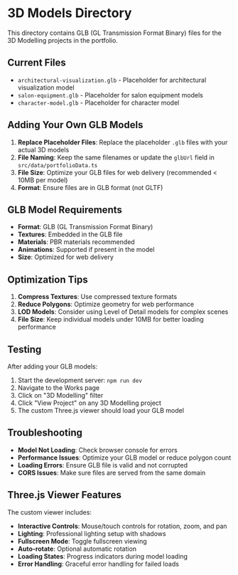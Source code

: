 # 3D Models Directory

This directory contains GLB (GL Transmission Format Binary) files for the 3D Modelling projects in the portfolio.

## Current Files

- `architectural-visualization.glb` - Placeholder for architectural visualization model
- `salon-equipment.glb` - Placeholder for salon equipment models
- `character-model.glb` - Placeholder for character model

## Adding Your Own GLB Models

1. **Replace Placeholder Files**: Replace the placeholder `.glb` files with your actual 3D models
2. **File Naming**: Keep the same filenames or update the `glbUrl` field in `src/data/portfolioData.ts`
3. **File Size**: Optimize your GLB files for web delivery (recommended < 10MB per model)
4. **Format**: Ensure files are in GLB format (not GLTF)

## GLB Model Requirements

- **Format**: GLB (GL Transmission Format Binary)
- **Textures**: Embedded in the GLB file
- **Materials**: PBR materials recommended
- **Animations**: Supported if present in the model
- **Size**: Optimized for web delivery

## Optimization Tips

1. **Compress Textures**: Use compressed texture formats
2. **Reduce Polygons**: Optimize geometry for web performance
3. **LOD Models**: Consider using Level of Detail models for complex scenes
4. **File Size**: Keep individual models under 10MB for better loading performance

## Testing

After adding your GLB models:
1. Start the development server: `npm run dev`
2. Navigate to the Works page
3. Click on "3D Modelling" filter
4. Click "View Project" on any 3D Modelling project
5. The custom Three.js viewer should load your GLB model

## Troubleshooting

- **Model Not Loading**: Check browser console for errors
- **Performance Issues**: Optimize your GLB model or reduce polygon count
- **Loading Errors**: Ensure GLB file is valid and not corrupted
- **CORS Issues**: Make sure files are served from the same domain

## Three.js Viewer Features

The custom viewer includes:
- **Interactive Controls**: Mouse/touch controls for rotation, zoom, and pan
- **Lighting**: Professional lighting setup with shadows
- **Fullscreen Mode**: Toggle fullscreen viewing
- **Auto-rotate**: Optional automatic rotation
- **Loading States**: Progress indicators during model loading
- **Error Handling**: Graceful error handling for failed loads
